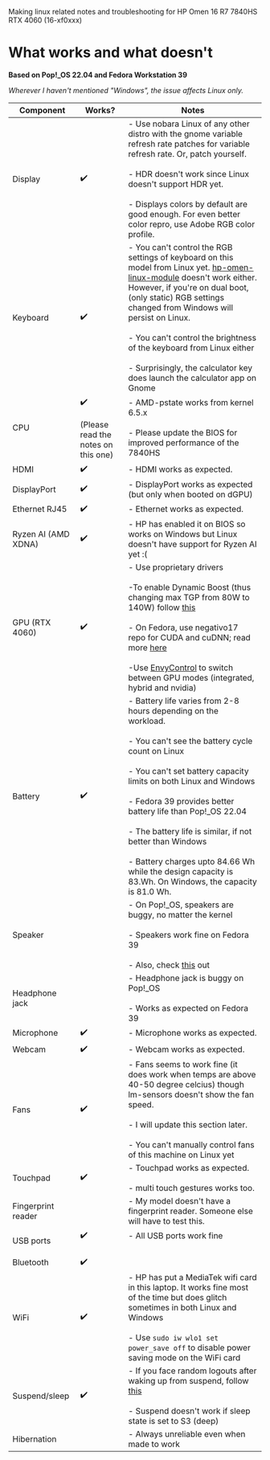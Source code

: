 Making linux related notes and troubleshooting for HP Omen 16 R7 7840HS RTX 4060 (16-xf0xxx) 

# What works and what doesn't

**Based on Pop!_OS 22.04 and Fedora Workstation 39**  

*Wherever I haven't mentioned "Windows", the issue affects Linux only.*

| Component | Works? | Notes |
| --------- | ------ | ----- |
| Display | :heavy_check_mark: |  - Use nobara Linux of any other distro with the gnome variable refresh rate patches for variable refresh rate. Or, patch yourself. <br><br> - HDR doesn't work since Linux doesn't support HDR yet. <br><br> - Displays colors by default are good enough. For even better color repro, use Adobe RGB color profile. | 
| Keyboard | :heavy_check_mark: | - You can't control the RGB settings of keyboard on this model from Linux yet. [hp-omen-linux-module](https://github.com/pelrun/hp-omen-linux-module) doesn't work either. However, if you're on dual boot, (only static) RGB settings changed from Windows will persist on Linux. <br><br> - You can't control the brightness of the keyboard from Linux either <br><br> - Surprisingly, the calculator key does launch the calculator app on Gnome | 
| CPU | :heavy_check_mark: <br><br> (Please read the notes on this one) |  - AMD-pstate works from kernel 6.5.x <br><br> - Please update the BIOS for improved performance of the 7840HS| 
| HDMI | :heavy_check_mark: | - HDMI works as expected. |
| DisplayPort | :heavy_check_mark: | - DisplayPort works as expected (but only when booted on dGPU) |
| Ethernet RJ45 | :heavy_check_mark: | - Ethernet works as expected. |
| Ryzen AI (AMD XDNA) |  :heavy_check_mark: | - HP has enabled it on BIOS so works on Windows but Linux doesn't have support for Ryzen AI yet :( |  
| GPU (RTX 4060) | :heavy_check_mark: | - Use proprietary drivers <br><br> -To enable Dynamic Boost (thus changing max TGP from 80W to 140W) follow [this](https://github.com/realKarthikNair/16-xf0xxx-linux-troubleshooting/blob/main/enable-max-TGP.md) <br><br> - On Fedora, use negativo17 repo for CUDA and cuDNN; read more [here](https://github.com/realKarthikNair/16-xf0xxx-linux-troubleshooting/blob/main/fedora39-tensorflow-gpu.md) <br><br> -Use [EnvyControl](https://github.com/bayasdev/envycontrol) to switch between GPU modes (integrated, hybrid and nvidia)  
| Battery | :heavy_check_mark: |  - Battery life varies from 2-8 hours depending on the workload. <br><br> - You can't see the battery cycle count on Linux <br><br> - You can't set battery capacity limits on both Linux and Windows <br><br> - Fedora 39 provides better battery life than Pop!_OS 22.04 <br><br> - The battery life is similar, if not better than Windows <br><br> - Battery charges upto 84.66 Wh while the design capacity is 83.Wh. On Windows, the capacity is 81.0 Wh. | 
| Speaker |  |  - On Pop!_OS, speakers are buggy, no matter the kernel <br><br> - Speakers work fine on Fedora 39 <br><br> - Also, check [this](/speaker_pins.png) out |
| Headphone jack |  | - Headphone jack is buggy on Pop!_OS <br><br> - Works as expected on Fedora 39 |
| Microphone | :heavy_check_mark: |  - Microphone works as expected. |
| Webcam | :heavy_check_mark: |  - Webcam works as expected. |
| Fans | :heavy_check_mark: |  - Fans seems to work fine (it does work when temps are above 40-50 degree celcius) though lm-sensors doesn't show the fan speed. <br><br> - I will update this section later. <br><br> - You can't manually control fans of this machine on Linux yet |
| Touchpad | :heavy_check_mark: |  - Touchpad works as expected. <br><br> - multi touch gestures works too. |
| Fingerprint reader |  |  - My model doesn't have a fingerprint reader. Someone else will have to test this. |
| USB ports | :heavy_check_mark: <br><br> | - All USB ports work fine <br><br> |
| Bluetooth | :heavy_check_mark: | | 
| WiFi | :heavy_check_mark: | - HP has put a MediaTek wifi card in this laptop. It works fine most of the time but does glitch sometimes in both Linux and Windows <br><br> - Use `sudo iw wlo1 set power_save off` to disable power saving mode on the WiFi card  | 
| Suspend/sleep | :heavy_check_mark: | - If you face random logouts after waking up from suspend, follow [this](https://github.com/realKarthikNair/16-xf0xxx-linux-troubleshooting/blob/main/fix_suspend.md) <br><br> - Suspend doesn't work if sleep state is set to S3 (deep) | 
| Hibernation |  | - Always unreliable even when made to work |
